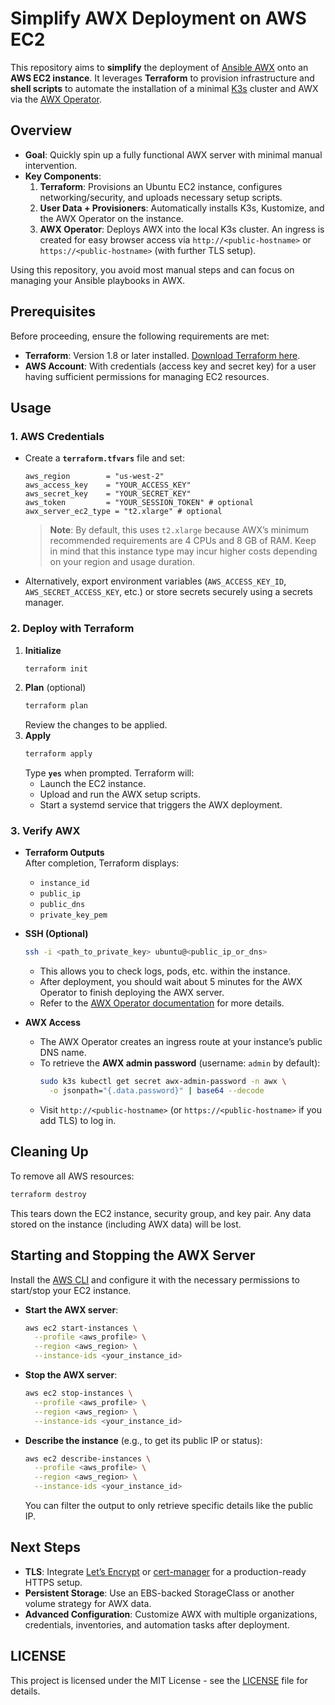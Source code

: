 # Simplify AWX Deployment on AWS EC2

This repository aims to **simplify** the deployment of [Ansible AWX](https://github.com/ansible/awx) onto an **AWS EC2
instance**. It leverages **Terraform** to provision infrastructure and **shell scripts** to automate the installation of
a minimal [K3s](https://k3s.io/) cluster and AWX via the [AWX Operator](https://github.com/ansible/awx-operator).

## Overview

- **Goal**: Quickly spin up a fully functional AWX server with minimal manual intervention.
- **Key Components**:
    1. **Terraform**: Provisions an Ubuntu EC2 instance, configures networking/security, and uploads necessary setup
       scripts.
    2. **User Data + Provisioners**: Automatically installs K3s, Kustomize, and the AWX Operator on the instance.
    3. **AWX Operator**: Deploys AWX into the local K3s cluster. An ingress is created for easy browser access via
       `http://<public-hostname>` or `https://<public-hostname>` (with further TLS setup).

Using this repository, you avoid most manual steps and can focus on managing your Ansible playbooks in AWX.

## Prerequisites

Before proceeding, ensure the following requirements are met:

- **Terraform**: Version 1.8 or later installed. [Download Terraform here](https://www.terraform.io/downloads.html).
- **AWS Account**: With credentials (access key and secret key) for a user having sufficient permissions for managing EC2
  resources.

## Usage

### 1. AWS Credentials

- Create a **`terraform.tfvars`** file and set:
  ```hcl
  aws_region        = "us-west-2"
  aws_access_key    = "YOUR_ACCESS_KEY"
  aws_secret_key    = "YOUR_SECRET_KEY"
  aws_token         = "YOUR_SESSION_TOKEN" # optional
  awx_server_ec2_type = "t2.xlarge" # optional
  ```

  > **Note**: By default, this uses `t2.xlarge` because AWX’s minimum recommended requirements are 4 CPUs and 8 GB of
  RAM. Keep in mind that this instance type may incur higher costs depending on your region and usage duration.

- Alternatively, export environment variables (`AWS_ACCESS_KEY_ID`, `AWS_SECRET_ACCESS_KEY`, etc.) or store secrets
  securely using a secrets manager.

### 2. Deploy with Terraform

1. **Initialize**
   ```bash
   terraform init
   ```
2. **Plan** (optional)
   ```bash
   terraform plan
   ```
   Review the changes to be applied.
3. **Apply**
   ```bash
   terraform apply
   ```
   Type **`yes`** when prompted. Terraform will:
    - Launch the EC2 instance.
    - Upload and run the AWX setup scripts.
    - Start a systemd service that triggers the AWX deployment.

### 3. Verify AWX

- **Terraform Outputs**  
  After completion, Terraform displays:
    - `instance_id`
    - `public_ip`
    - `public_dns`
    - `private_key_pem`

- **SSH (Optional)**
  ```bash
  ssh -i <path_to_private_key> ubuntu@<public_ip_or_dns>
  ```
  - This allows you to check logs, pods, etc. within the instance. 
  - After deployment, you should wait about 5 minutes for the AWX Operator to finish deploying the AWX server.
  - Refer to the [AWX Operator documentation](https://ansible.readthedocs.io/projects/awx-operator/en/latest/installation/basic-install.html) for more details.

- **AWX Access**
    - The AWX Operator creates an ingress route at your instance’s public DNS name.
    - To retrieve the **AWX admin password** (username: `admin` by default):
      ```bash
      sudo k3s kubectl get secret awx-admin-password -n awx \
        -o jsonpath="{.data.password}" | base64 --decode
      ```
    - Visit `http://<public-hostname>` (or `https://<public-hostname>` if you add TLS) to log in.

## Cleaning Up

To remove all AWS resources:

```bash
terraform destroy
```

This tears down the EC2 instance, security group, and key pair. Any data stored on the instance (including AWX data)
will be lost.

## Starting and Stopping the AWX Server

Install the [AWS CLI](https://docs.aws.amazon.com/cli/latest/userguide/getting-started-install.html) and configure it
with the necessary permissions to start/stop your EC2 instance.

- **Start the AWX server**:
  ```bash
  aws ec2 start-instances \
    --profile <aws_profile> \
    --region <aws_region> \
    --instance-ids <your_instance_id>
  ```
- **Stop the AWX server**:
  ```bash
  aws ec2 stop-instances \
    --profile <aws_profile> \
    --region <aws_region> \
    --instance-ids <your_instance_id>
  ```
- **Describe the instance** (e.g., to get its public IP or status):
  ```bash
  aws ec2 describe-instances \
    --profile <aws_profile> \
    --region <aws_region> \
    --instance-ids <your_instance_id>
  ```
  You can filter the output to only retrieve specific details like the public IP.

## Next Steps

- **TLS**: Integrate [Let’s Encrypt](https://letsencrypt.org/) or [cert-manager](https://cert-manager.io/) for a
  production-ready HTTPS setup.
- **Persistent Storage**: Use an EBS-backed StorageClass or another volume strategy for AWX data.
- **Advanced Configuration**: Customize AWX with multiple organizations, credentials, inventories, and automation tasks
  after deployment.

## LICENSE

This project is licensed under the MIT License - see the [LICENSE](LICENSE) file for details.